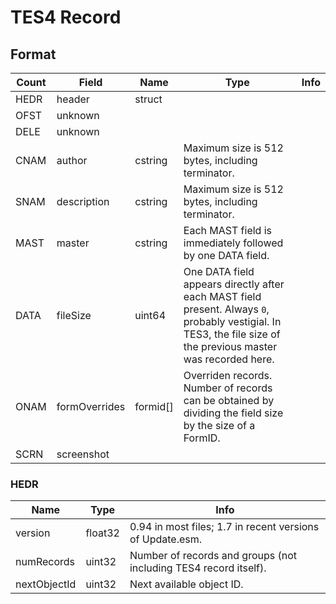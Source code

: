 TES4 Record
===========

## Format

Count | Field | Name | Type | Info
------|-------|------|------|-----
 | HEDR | header | struct | 
 | OFST | unknown | |
 | DELE | unknown | |
 | CNAM | author | cstring | Maximum size is 512 bytes, including terminator.
 | SNAM | description | cstring | Maximum size is 512 bytes, including terminator.
 | MAST | master | cstring | Each MAST field is immediately followed by one DATA field. 
 | DATA | fileSize | uint64 | One DATA field appears directly after each MAST field present. Always `0`, probably vestigial. In TES3, the file size of the previous master was recorded here.
 | ONAM | formOverrides | formid[] | Overriden records. Number of records can be obtained by dividing the field size by the size of a FormID.
 | SCRN | screenshot | |

### HEDR

Name | Type | Info
-----|------|-----
version | float32 | 0.94 in most files; 1.7 in recent versions of Update.esm.
numRecords | uint32 | Number of records and groups (not including TES4 record itself).
nextObjectId | uint32 | Next available object ID.
